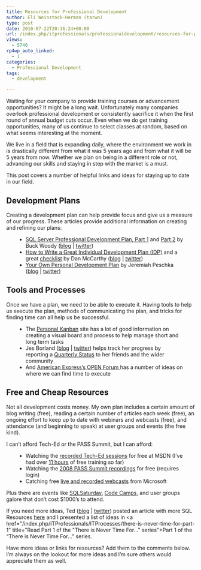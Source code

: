 ```yaml
---
title: Resources for Professional Development
author: Eli Weinstock-Herman (tarwn)
type: post
date: 2010-07-22T20:36:24+00:00
url: /index.php/itprofessionals/professionaldevelopment/resources-for-professional-development/
views:
  - 5746
rp4wp_auto_linked:
  - 1
categories:
  - Professional Development
tags:
  - development

---
```

Waiting for your company to provide training courses or advancement opportunities? It might be a long wait. Unfortunately many companies overlook professional development or consistently sacrifice it when the first round of annual budget cuts occur. Even when we do get training opportunities, many of us continue to select classes at random, based on what seems interesting at the moment.

We live in a field that is expanding daily, where the environment we work in is drastically different from what it was 5 years ago and from what it will be 5 years from now. Whether we plan on being in a different role or not, advancing our skills and staying in step with the market is a must.

This post covers a number of helpful links and ideas for staying up to date in our field.

## Development Plans

Creating a development plan can help provide focus and give us a measure of our progress. These articles provide additional information on creating and refining our plans:

<ul style="margin: 1em 2em;">
  <li>
    <a href="http://www.informit.com/guides/content.aspx?g=sqlserver&seqNum=356" title="Read SQL Server Professional Development Plan, Part 1">SQL Server Professional Development Plan, Part 1</a> and <a href="http://www.informit.com/guides/content.aspx?g=sqlserver&seqNum=357" title="Read SQL Server Professional Development Plan, Part 2">Part 2</a> by Buck Woody (<a href="http://blogs.msdn.com/b/buckwoody/" title="Buck Woody's blog">blog</a> | <a href="http://twitter.com/buckwoody" title="Buck Woody on twitter">twitter</a>)
  </li>
  <li>
    <a href="http://www.greatleadershipbydan.com/2008/11/how-to-write-great-individual.html" title="Read How to Write a Great Individual Development Plan (IDP)">How to Write a Great Individual Development Plan (IDP)</a> and a great <a href="http://www.greatleadershipbydan.com/2008/04/checklist-for-great-individual.html" title="Read Checklist for Great Individual">checklist</a> by Dan McCarthy (<a href="http://www.greatleadershipbydan.com/" title="Great Leadership blog by Dan McCarthy">blog</a> | <a href="http://twitter.com/greatleadership" title="Dan McCarthy on Twitter">twitter</a>)
  </li>
  <li>
    <a href="http://facility9.com/2009/09/14/your-own-personal-development-plan" title="Read Your Own Personal Development Plan">Your Own Personal Development Plan</a> by Jeremiah Peschka (<a href="http://facility9.com/" title="facility9 blog">blog</a> | <a href="http://twitter.com/peschkaj" title="Jeremiah on Twitter">twitter</a>)
  </li>
</ul>

## Tools and Processes

Once we have a plan, we need to be able to execute it. Having tools to help us execute the plan, methods of communicating the plan, and tricks for finding time can all help us be successful. 

<ul style="margin: 1em 2em;">
  <li>
    The <a href="http://personalkanban.com/personal-kanban-101/" title="More information on Personal Kanban">Personal Kanban</a> site has a lot of good information on creating a visual board and process to help manage short and long term tasks
  </li>
  <li>
    Jes Borland (<a href="http://jesborland.wordpress.com/" title="Jes Borland's blog">blog</a> | <a href="http://twitter.com/grrl_geek" title="Jes Borland on Twitter">twitter</a>) helps track her progress by reporting a <a href="http://jesborland.wordpress.com/2010/07/08/2010-quarter-2-goal-review/" title="2010 Quarter 2 Goal Review by Jes Borland">Quarterly Status</a> to her friends and the wider community
  </li>
  <li>
    And <a href="http://www.openforum.com/idea-hub/topics/lifestyle/article/80-ways-to-steal-valuable-minutes-for-your-work-day-glen-stansberry" title="Read 80 Ways to Steal Valuable Minutes for Your Work Day">American Express&#8217;s OPEN Forum </a> has a number of ideas on where we can find time to execute
  </li>
</ul>

## Free and Cheap Resources

Not all development costs money. My own plan includes a certain amount of blog writing (free), reading a certain number of articles each week (free), an ongoing effort to keep up to date with webinars and webcasts (free), and attendance (and beginning to speak) at user groups and events (the free kind).

I can&#8217;t afford Tech-Ed or the PASS Summit, but I can afford:

<ul style="margin: 1em 2em;">
  <li>
    Watching the <a href="http://www.msteched.com/" title="Watch recorded Tech-Ed sessions">recorded Tech-Ed sessions</a> for free at MSDN (I&#8217;ve had over <a href="http://delicious.com/tarwn/tech-ed" title="Eli's Tech-Ed Delicious bookmarks">11 hours</a> of free training so far)
  </li>
  <li>
    Watching the <a href="http://www.sqlpass.org/LearningCenter/SummitOnDemand/Summit2008.aspx" title="2008 PASS Summmit recordings">2008 PASS Summit recordings</a> for free (requires login)
  </li>
  <li>
    Catching free <a href="https://msevents.microsoft.com/CUI/default.aspx?culture=en-US" title="Microsoft Events Home">live and recorded webcasts</a> from Microsoft
  </li>
</ul>

Plus there are events like [SQLSaturday][1], [Code Camps][2], and user groups galore that don&#8217;t cost $1000&#8217;s to attend.

If you need more ideas, Ted ([blog][3] | [twitter][4]) posted an article with more SQL Resources [here][5] and I presented a list of ideas in <a href="/index.php/ITProfessionals/ITProcesses/there-is-never-time-for-part-1" title="Read Part 1 of the "There is Never Time For..." series">Part 1</a> of the &#8220;There is Never Time For&#8230;&#8221; series.

Have more ideas or links for resources? Add them to the comments below. I&#8217;m always on the lookout for more ideas and I&#8217;m sure others would appreciate them as well.

 [1]: http://www.sqlsaturday.com/ "SQLSaturday website"
 [2]: http://www.google.com/search?q=code+camp "Search for Code Camps"
 [3]: /index.php/All/?summary.php?author=68 "Ted's blog posts"
 [4]: http://twitter.com/onpnt "Ted on Twitter"
 [5]: /index.php/ITProfessionals/EthicsIT/sql-help-and-resources "SQL Community Services - Resources everywhere!"
